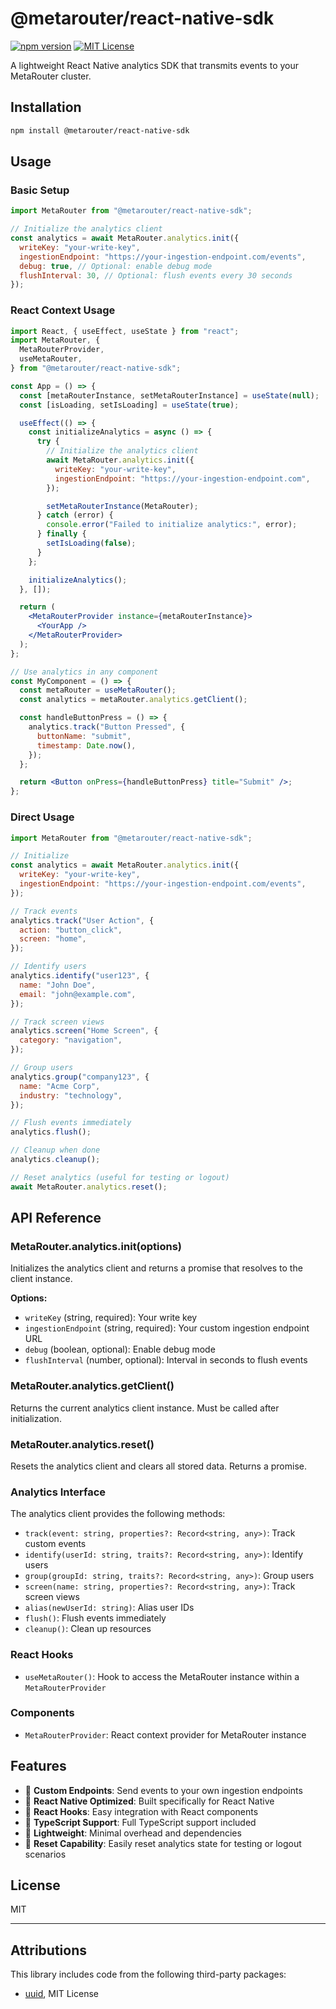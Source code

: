 # @metarouter/react-native-sdk

[![npm version](https://img.shields.io/npm/v/@metarouter/react-native-sdk)](https://www.npmjs.com/package/@metarouter/react-native-sdk)
[![MIT License](https://img.shields.io/badge/license-MIT-blue.svg)](./LICENSE)

A lightweight React Native analytics SDK that transmits events to your MetaRouter cluster.

## Installation

```sh
npm install @metarouter/react-native-sdk
```

## Usage

### Basic Setup

```js
import MetaRouter from "@metarouter/react-native-sdk";

// Initialize the analytics client
const analytics = await MetaRouter.analytics.init({
  writeKey: "your-write-key",
  ingestionEndpoint: "https://your-ingestion-endpoint.com/events",
  debug: true, // Optional: enable debug mode
  flushInterval: 30, // Optional: flush events every 30 seconds
});
```

### React Context Usage

```jsx
import React, { useEffect, useState } from "react";
import MetaRouter, {
  MetaRouterProvider,
  useMetaRouter,
} from "@metarouter/react-native-sdk";

const App = () => {
  const [metaRouterInstance, setMetaRouterInstance] = useState(null);
  const [isLoading, setIsLoading] = useState(true);

  useEffect(() => {
    const initializeAnalytics = async () => {
      try {
        // Initialize the analytics client
        await MetaRouter.analytics.init({
          writeKey: "your-write-key",
          ingestionEndpoint: "https://your-ingestion-endpoint.com",
        });

        setMetaRouterInstance(MetaRouter);
      } catch (error) {
        console.error("Failed to initialize analytics:", error);
      } finally {
        setIsLoading(false);
      }
    };

    initializeAnalytics();
  }, []);

  return (
    <MetaRouterProvider instance={metaRouterInstance}>
      <YourApp />
    </MetaRouterProvider>
  );
};

// Use analytics in any component
const MyComponent = () => {
  const metaRouter = useMetaRouter();
  const analytics = metaRouter.analytics.getClient();

  const handleButtonPress = () => {
    analytics.track("Button Pressed", {
      buttonName: "submit",
      timestamp: Date.now(),
    });
  };

  return <Button onPress={handleButtonPress} title="Submit" />;
};
```

### Direct Usage

```js
import MetaRouter from "@metarouter/react-native-sdk";

// Initialize
const analytics = await MetaRouter.analytics.init({
  writeKey: "your-write-key",
  ingestionEndpoint: "https://your-ingestion-endpoint.com/events",
});

// Track events
analytics.track("User Action", {
  action: "button_click",
  screen: "home",
});

// Identify users
analytics.identify("user123", {
  name: "John Doe",
  email: "john@example.com",
});

// Track screen views
analytics.screen("Home Screen", {
  category: "navigation",
});

// Group users
analytics.group("company123", {
  name: "Acme Corp",
  industry: "technology",
});

// Flush events immediately
analytics.flush();

// Cleanup when done
analytics.cleanup();

// Reset analytics (useful for testing or logout)
await MetaRouter.analytics.reset();
```

## API Reference

### MetaRouter.analytics.init(options)

Initializes the analytics client and returns a promise that resolves to the client instance.

**Options:**

- `writeKey` (string, required): Your write key
- `ingestionEndpoint` (string, required): Your custom ingestion endpoint URL
- `debug` (boolean, optional): Enable debug mode
- `flushInterval` (number, optional): Interval in seconds to flush events

### MetaRouter.analytics.getClient()

Returns the current analytics client instance. Must be called after initialization.

### MetaRouter.analytics.reset()

Resets the analytics client and clears all stored data. Returns a promise.

### Analytics Interface

The analytics client provides the following methods:

- `track(event: string, properties?: Record<string, any>)`: Track custom events
- `identify(userId: string, traits?: Record<string, any>)`: Identify users
- `group(groupId: string, traits?: Record<string, any>)`: Group users
- `screen(name: string, properties?: Record<string, any>)`: Track screen views
- `alias(newUserId: string)`: Alias user IDs
- `flush()`: Flush events immediately
- `cleanup()`: Clean up resources

### React Hooks

- `useMetaRouter()`: Hook to access the MetaRouter instance within a `MetaRouterProvider`

### Components

- `MetaRouterProvider`: React context provider for MetaRouter instance

## Features

- 🎯 **Custom Endpoints**: Send events to your own ingestion endpoints
- 📱 **React Native Optimized**: Built specifically for React Native
- 🎣 **React Hooks**: Easy integration with React components
- 🔧 **TypeScript Support**: Full TypeScript support included
- 🚀 **Lightweight**: Minimal overhead and dependencies
- 🔄 **Reset Capability**: Easily reset analytics state for testing or logout scenarios

## License

MIT

---

## Attributions

This library includes code from the following third-party packages:

- [uuid](https://github.com/uuidjs/uuid), MIT License
